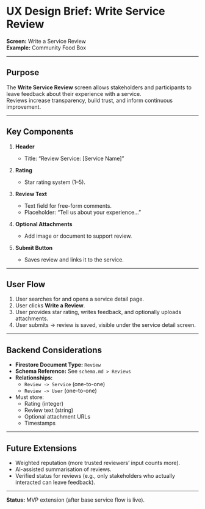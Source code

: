 # UX Design Brief: Write Service Review

**Screen:** Write a Service Review  
**Example:** Community Food Box

---

## Purpose
The **Write Service Review** screen allows stakeholders and participants to leave feedback about their experience with a service.  
Reviews increase transparency, build trust, and inform continuous improvement.  

---

## Key Components

1. **Header**
   - Title: “Review Service: [Service Name]”

2. **Rating**
   - Star rating system (1–5).

3. **Review Text**
   - Text field for free-form comments.  
   - Placeholder: “Tell us about your experience...”

4. **Optional Attachments**
   - Add image or document to support review.

5. **Submit Button**
   - Saves review and links it to the service.  

---

## User Flow
1. User searches for and opens a service detail page.  
2. User clicks **Write a Review**.  
3. User provides star rating, writes feedback, and optionally uploads attachments.  
4. User submits → review is saved, visible under the service detail screen.  

---

## Backend Considerations
- **Firestore Document Type:** `Review`
- **Schema Reference:** See `schema.md > Reviews`
- **Relationships:**
  - `Review -> Service` (one-to-one)
  - `Review -> User` (one-to-one)
- Must store:
  - Rating (integer)
  - Review text (string)
  - Optional attachment URLs
  - Timestamps

---

## Future Extensions
- Weighted reputation (more trusted reviewers’ input counts more).  
- AI-assisted summarisation of reviews.  
- Verified status for reviews (e.g., only stakeholders who actually interacted can leave feedback).

---

**Status:** MVP extension (after base service flow is live).  

